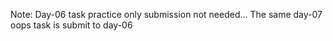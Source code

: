 Note: Day-06 task practice only submission not needed...
      The same day-07 oops task is submit to day-06
